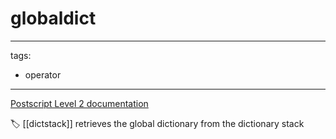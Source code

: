 # globaldict

---
tags:

- operator

---

[Postscript Level 2 documentation](https://hepunx.rl.ac.uk/~adye/psdocs/ref/PSL2g.html#globaldict)

🏷️ [[dictstack]]
retrieves the global dictionary from the dictionary stack
